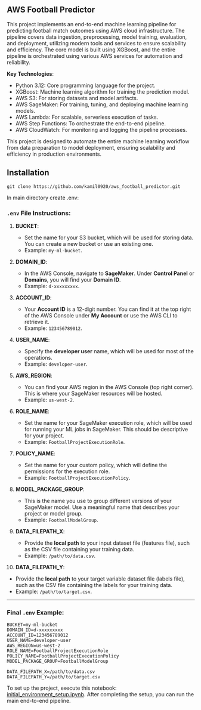 ## AWS Football Predictor
This project implements an end-to-end machine learning pipeline for predicting football match outcomes using AWS cloud infrastructure. The pipeline covers data ingestion, preprocessing, model training, evaluation, and deployment, utilizing modern tools and services to ensure scalability and efficiency. The core model is built using XGBoost, and the entire pipeline is orchestrated using various AWS services for automation and reliability.

**Key Technologies**:
- Python 3.12: Core programming language for the project.
- XGBoost: Machine learning algorithm for training the prediction model.
- AWS S3: For storing datasets and model artifacts.
- AWS SageMaker: For training, tuning, and deploying machine learning models.
- AWS Lambda: For scalable, serverless execution of tasks.
- AWS Step Functions: To orchestrate the end-to-end pipeline.
- AWS CloudWatch: For monitoring and logging the pipeline processes.

This project is designed to automate the entire machine learning workflow from data preparation to model deployment, ensuring scalability and efficiency in production environments.


## Installation

```
git clone https://github.com/kamil0920/aws_football_predictor.git
```


In main directory create .env:

### `.env` File Instructions:

1. **BUCKET**:
   - Set the name for your S3 bucket, which will be used for storing data. You can create a new bucket or use an existing one.
   - Example: `my-ml-bucket`.

2. **DOMAIN_ID**:
   - In the AWS Console, navigate to **SageMaker**. Under **Control Panel** or **Domains**, you will find your **Domain ID**.
   - Example: `d-xxxxxxxxx`.

3. **ACCOUNT_ID**:
   - Your **Account ID** is a 12-digit number. You can find it at the top right of the AWS Console under **My Account** or use the AWS CLI to retrieve it.
   - Example: `123456789012`.

4. **USER_NAME**:
   - Specify the **developer user** name, which will be used for most of the operations.
   - Example: `developer-user`.

5. **AWS_REGION**:
   - You can find your AWS region in the AWS Console (top right corner). This is where your SageMaker resources will be hosted.
   - Example: `us-west-2`.

6. **ROLE_NAME**:
   - Set the name for your SageMaker execution role, which will be used for running your ML jobs in SageMaker. This should be descriptive for your project.
   - Example: `FootballProjectExecutionRole`.

7. **POLICY_NAME**:
   - Set the name for your custom policy, which will define the permissions for the execution role.
   - Example: `FootballProjectExecutionPolicy`.

8. **MODEL_PACKAGE_GROUP**:
   - This is the name you use to group different versions of your SageMaker model. Use a meaningful name that describes your project or model group.
   - Example: `FootballModelGroup`.

9. **DATA_FILEPATH_X**:
   - Provide the **local path** to your input dataset file (features file), such as the CSV file containing your training data.
   - Example: `/path/to/data.csv`.

10. **DATA_FILEPATH_Y**:
   - Provide the **local path** to your target variable dataset file (labels file), such as the CSV file containing the labels for your training data.
   - Example: `/path/to/target.csv`.

---

### Final `.env` Example:

```plaintext
BUCKET=my-ml-bucket
DOMAIN_ID=d-xxxxxxxxx
ACCOUNT_ID=123456789012
USER_NAME=developer-user
AWS_REGION=us-west-2
ROLE_NAME=FootballProjectExecutionRole
POLICY_NAME=FootballProjectExecutionPolicy
MODEL_PACKAGE_GROUP=FootballModelGroup

DATA_FILEPATH_X=/path/to/data.csv
DATA_FILEPATH_Y=/path/to/target.csv
```

To set up the project, execute this notebook: [initial_environment_setup.ipynb](C:\Users\kamil\Documents\football_project\aws_pipeline\pythonProject\program\code\config\initial_environment_setup.ipynb).
After completing the setup, you can run the main end-to-end pipeline.